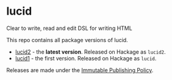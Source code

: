 lucid
=====

Clear to write, read and edit DSL for writing HTML

This repo contains all package versions of lucid.

* [lucid2](https://github.com/chrisdone/lucid/tree/master/lucid2) - the
  **latest version**. Released on Hackage as `lucid2`.
* [lucid1](https://github.com/chrisdone/lucid/tree/master/lucid1) - the
  first version. Released on Hackage as `lucid`.

Releases are made under the
[Immutable Publishing Policy](https://chrisdone.com/posts/ipp).
